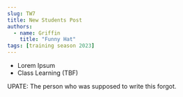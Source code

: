 ```yaml
---
slug: TW7
title: New Students Post
authors:
  - name: Griffin
    title: "Funny Hat"
tags: [training season 2023]
---
```

* Lorem Ipsum
* Class Learning (TBF)

UPATE: The person who was supposed to write this forgot.